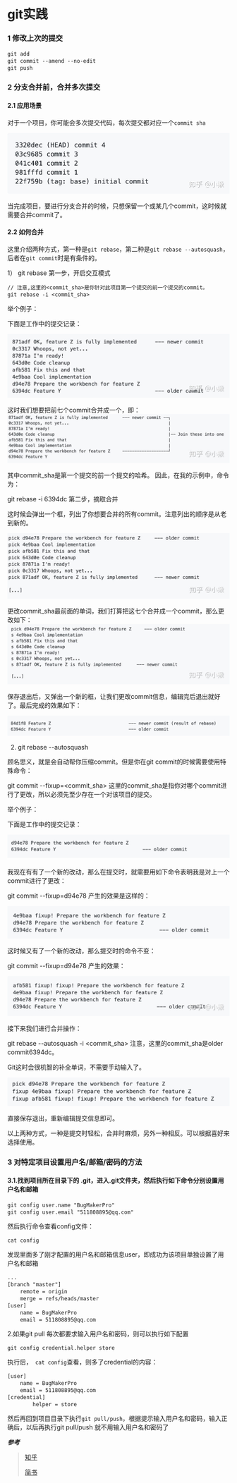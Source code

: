 # git实践
### 1 修改上次的提交
```shell script
git add 
git commit --amend --no-edit
git push
```
### 2 分支合并前，合并多次提交
#### 2.1 应用场景
对于一个项目，你可能会多次提交代码，每次提交都对应一个`commit sha`  

![avatar](./pic/1.jpg)  

当完成项目，要进行分支合并的时候，只想保留一个或某几个commit，这时候就需要合并commit了。
#### 2.2 如何合并
这里介绍两种方式，第一种是`git rebase`，第二种是`git rebase --autosquash`，后者在`git commit`时是有条件的。

1） git rebase
第一步，开启交互模式
```shell script
// 注意,这里的<commit_sha>是你针对此项目第一个提交的前一个提交的commit。
git rebase -i <commit_sha>
```

举个例子：

下面是工作中的提交记录：  

![avatar](./pic/2.jpg)  


这时我们想要把前七个commit合并成一个，即：  
![avatar](./pic/3.jpg)  



其中commit_sha是第一个提交的前一个提交的哈希。 因此，在我的示例中，命令为：

git rebase -i 6394dc
第二步，摘取合并

这时候会弹出一个框，列出了你想要合并的所有commit。注意列出的顺序是从老到新的。

![avatar](./pic/4.jpg)  

更改commit_sha最前面的单词，我们打算把这七个合并成一个commit，那么更改如下：
![avatar](./pic/5.jpg)  


保存退出后，又弹出一个新的框，让我们更改commit信息，编辑完后退出就好了。最后完成的效果如下：

![avatar](./pic/6.png)  

2) git rebase --autosquash

顾名思义，就是会自动帮你压缩commit。但是你在git commit的时候需要使用特殊命令：

git commit --fixup=<commit_sha>
这里的commit_sha是指你对哪个commit进行了更改，所以必须先至少存在一个对该项目的提交。

举个例子：

下面是工作中的提交记录：

![avatar](./pic/7.png)  

我现在有有了一个新的改动，那么在提交时，就需要用如下命令表明我是对上一个commit进行了更改：

git commit --fixup=d94e78
产生的效果是这样的：

![avatar](./pic/8.png)  

这时候又有了一个新的改动，那么提交时的命令不变：

git commit --fixup=d94e78
产生的效果：

![avatar](./pic/9.jpg)  

接下来我们进行合并操作：

git rebase --autosquash -i <commit_sha>
注意，这里的commit_sha是older commit6394dc。

Git这时会很机智的补全单词，不需要手动输入了。

![avatar](./pic/10.png)  

直接保存退出，重新编辑提交信息即可。

以上两种方式，一种是提交时轻松，合并时麻烦，另外一种相反。可以根据喜好来选择使用。 

### 3 对特定项目设置用户名/邮箱/密码的方法
#### 3.1.找到项目所在目录下的 .git，进入.git文件夹，然后执行如下命令分别设置用户名和邮箱
```shell script
git config user.name "BugMakerPro"
git config user.email "511808895@qq.com"
```
然后执行命令查看config文件：
```shell script
cat config
```
发现里面多了刚才配置的用户名和邮箱信息user，即成功为该项目单独设置了用户名和邮箱
```shell script
...
[branch "master"]
    remote = origin
    merge = refs/heads/master
[user]
    name = BugMakerPro
    email = 511808895@qq.com

```

2.如果git pull 每次都要求输入用户名和密码，则可以执行如下配置
```shell script
git config credential.helper store
```
执行后，``` cat config```查看，则多了credential的内容：
```shell script
[user]
    name = BugMakerPro
    email = 511808895@qq.com
[credential]
        helper = store
```

然后再回到项目目录下执行`git pull/push`，根据提示输入用户名和密码，输入正确后，以后再执行git pull/push 就不用输入用户名和密码了
 
***参考***
> [知乎](https://zhuanlan.zhihu.com/p/139321091 "Markdown")  
>
> [简书](https://www.jianshu.com/p/bac094fb0222 "Markdown")
